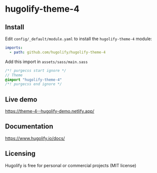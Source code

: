 # hugolify-theme-4

## Install

Edit `config/_default/module.yaml` to install the `hugolify-theme-4` module:

```yml
imports:
  - path: github.com/hugolify/hugolify-theme-4
```

Add this import in `assets/sass/main.sass`

```sass
/*! purgecss start ignore */
// Theme
@import "hugolify-theme-4"
/*! purgecss end ignore */
```

## Live demo

https://theme-4--hugolify-demo.netlify.app/

## Documentation

https://www.hugolify.io/docs/

## Licensing

Hugolify is free for personal or commercial projects (MIT license)
